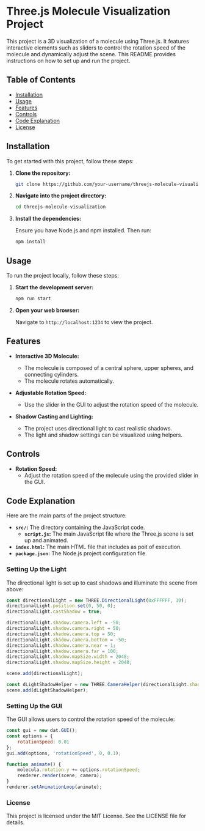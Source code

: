 # Three.js Molecule Visualization Project

This project is a 3D visualization of a molecule using Three.js. It features interactive elements such as sliders to control the rotation speed of the molecule and dynamically adjust the scene. This README provides instructions on how to set up and run the project.

## Table of Contents

- [Installation](#installation)
- [Usage](#usage)
- [Features](#features)
- [Controls](#controls)
- [Code Explanation](#code-explanation)
- [License](#license)

## Installation

To get started with this project, follow these steps:

1. **Clone the repository:**

    ```bash
    git clone https://github.com/your-username/threejs-molecule-visualization.git
    ```

2. **Navigate into the project directory:**

    ```bash
    cd threejs-molecule-visualization
    ```

3. **Install the dependencies:**

    Ensure you have Node.js and npm installed. Then run:

    ```bash
    npm install
    ```

## Usage

To run the project locally, follow these steps:

1. **Start the development server:**

    ```bash
    npm run start
    ```

2. **Open your web browser:**

    Navigate to `http://localhost:1234` to view the project.

## Features

- **Interactive 3D Molecule:**
  - The molecule is composed of a central sphere, upper spheres, and connecting cylinders.
  - The molecule rotates automatically.

- **Adjustable Rotation Speed:**
  - Use the slider in the GUI to adjust the rotation speed of the molecule.

- **Shadow Casting and Lighting:**
  - The project uses directional light to cast realistic shadows.
  - The light and shadow settings can be visualized using helpers.

## Controls

- **Rotation Speed:**
  - Adjust the rotation speed of the molecule using the provided slider in the GUI.
  
## Code Explanation

Here are the main parts of the project structure:

- **`src/`:** The directory containing the JavaScript code.
  - **`script.js`:** The main JavaScript file where the Three.js scene is set up and animated.
- **`index.html`:** The main HTML file that includes as poit of execution.
- **`package.json`:** The Node.js project configuration file.

### Setting Up the Light

The directional light is set up to cast shadows and illuminate the scene from above:

```javascript
const directionalLight = new THREE.DirectionalLight(0xFFFFFF, 10);
directionalLight.position.set(0, 50, 0);
directionalLight.castShadow = true;

directionalLight.shadow.camera.left = -50;
directionalLight.shadow.camera.right = 50;
directionalLight.shadow.camera.top = 50;
directionalLight.shadow.camera.bottom = -50;
directionalLight.shadow.camera.near = 1;
directionalLight.shadow.camera.far = 100;
directionalLight.shadow.mapSize.width = 2048;
directionalLight.shadow.mapSize.height = 2048;

scene.add(directionalLight);

const dLightShadowHelper = new THREE.CameraHelper(directionalLight.shadow.camera);
scene.add(dLightShadowHelper);
```

### Setting Up the GUI

The GUI allows users to control the rotation speed of the molecule:

```javascript
const gui = new dat.GUI();
const options = {
    rotationSpeed: 0.01
};
gui.add(options, 'rotationSpeed', 0, 0.1);

function animate() {
    molecula.rotation.y += options.rotationSpeed;
    renderer.render(scene, camera);
}
renderer.setAnimationLoop(animate);

```

### License

This project is licensed under the MIT License. See the LICENSE file for details.
